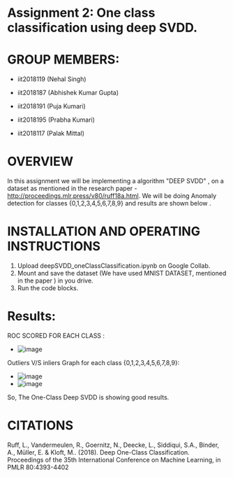 # Assignment 2: One class classification using deep SVDD.
# GROUP MEMBERS:
* iit2018119 (Nehal Singh)

* iit2018187 (Abhishek Kumar Gupta)

* iit2018191 (Puja Kumari)

* iit2018195 (Prabha Kumari)

* iit2018117 (Palak Mittal)

# OVERVIEW 
In this assignment we will be implementing a algorithm "DEEP SVDD" , on a dataset as mentioned in the research paper - http://proceedings.mlr.press/v80/ruff18a.html. 
We will be doing Anomaly detection for classes {0,1,2,3,4,5,6,7,8,9} and results are shown below .

# INSTALLATION AND OPERATING INSTRUCTIONS
1. Upload deepSVDD_oneClassClassification.ipynb on Google Collab.
2. Mount and save the dataset (We have used MNIST DATASET, mentioned in the paper ) in you drive.
3. Run the code blocks.


# Results:
ROC SCORED FOR EACH CLASS : 
* ![image](https://user-images.githubusercontent.com/58623921/111903547-d2a20f00-8a68-11eb-917c-7752f61883ed.png)

Outliers V/S inliers Graph for each class {0,1,2,3,4,5,6,7,8,9}: 
* ![image](https://user-images.githubusercontent.com/58623921/111903829-092c5980-8a6a-11eb-9364-34fa50f7e291.png)
* ![image](https://user-images.githubusercontent.com/58623921/111903854-1d705680-8a6a-11eb-84ef-aead25aa0ac1.png)

So, The One-Class Deep SVDD is showing good results.
# CITATIONS
Ruff, L., Vandermeulen, R., Goernitz, N., Deecke, L., Siddiqui, S.A., Binder, A., Müller, E. & Kloft, M.. (2018). Deep One-Class Classification. Proceedings of the 35th International Conference on Machine Learning, in PMLR 80:4393-4402
